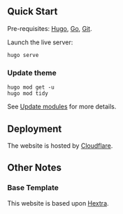 ## Quick Start

Pre-requisites: [Hugo](https://gohugo.io/installation/), [Go](https://golang.org/doc/install), [Git](https://git-scm.com).

Launch the live server:

```shell
hugo serve
```

### Update theme

```shell
hugo mod get -u
hugo mod tidy
```

See [Update modules](https://gohugo.io/hugo-modules/use-modules/#update-modules) for more details.

## Deployment

The website is hosted by [Cloudflare](https://developers.cloudflare.com/pages/framework-guides/deploy-a-hugo-site/).

## Other Notes

### Base Template

This website is based upon [Hextra](https://github.com/imfing/hextra).
